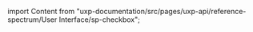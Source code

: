 
import Content from "uxp-documentation/src/pages/uxp-api/reference-spectrum/User Interface/sp-checkbox";

<Content query="product=photoshop"/>
